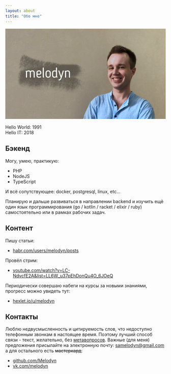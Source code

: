 ```yaml
---
layout: about
title: "Обо мне"
---
```


![фото со мной и моим ником](/assets/img/обо-мне_фото.png)

Hello World: 1991<br>
Hello IT: 2018

## Бэкенд

Могу, умею, практикую:
* PHP
* NodeJS
* TypeScript

И всё сопутствующее: docker, postgresql, linux, etc...

Планирую и дальше развиваться в направлении backend и изучить ещё один язык программирования (go / kotlin / racket / elixir / ruby) самостоятельно или в рамках рабочих задач.


## Контент

Пишу статьи:
* <a href="https://habr.com/ru/users/melodyn/posts">habr.com/users/melodyn/posts</a>

Провёл стрим:
* <a href="https://www.youtube.com/watch?v=LC-NdvcfE2A&list=LL6W_u37pEhDonQu4O_6JOeQ">youtube.com/watch?v=LC-NdvcfE2A&list=LL6W_u37pEhDonQu4O_6JOeQ</a>

Периодически совершаю набеги на курсы за новыми знаниями, прогресс можно увидеть тут:
* <a href="https://ru.hexlet.io/u/melodyn">hexlet.io/u/melodyn</a>

## Контакты

Люблю недвусмысленность и цитируемость слов, что недоступно телефонным звонкам в настоящее время. Поэтому лучший способ связи - текст, желательно, без [метавопросов](https://nometa.xyz/). Важные (для меня) предложения присылайте на электронную почту: <a href="mailto:samelodyn@gmail.com">samelodyn@gmail.com</a> а для остального есть <s>мастеркард</s>:

* <a href="https://github.com/Melodyn" target="_blank">github.com/Melodyn</a>
* <a href="https://vk.com/melodyn" target="_blank">vk.com/melodyn</a>
